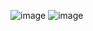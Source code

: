 ![image](https://user-images.githubusercontent.com/63268327/151683625-2ad3c893-8fc5-4309-b1d3-ee0245dc21a1.png)
![image](https://user-images.githubusercontent.com/63268327/151683629-b167fe6f-5d05-49c7-b476-f3852df5d21c.png)

